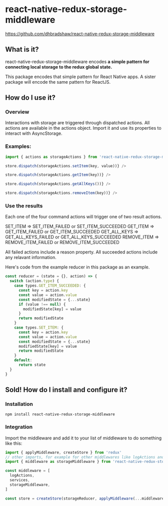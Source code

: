 # react-native-redux-storage-middleware

https://github.com/dhbradshaw/react-native-redux-storage-middleware

## What is it?
react-native-redux-storage-middleware encodes **a simple pattern for connecting local storage to the redux global state.**

This package encodes that simple pattern for React Native apps.  A sister package will encode the same pattern for ReactJS.

## How do I use it?
### Overview
Interactions with storage are triggered through dispatched actions.
All actions are available in the actions object. Import it and use its properties to interact with AsyncStorage. 
### Examples:
```javascript
import { actions as storageActions } from 'react-native-redux-storage-middleware'
```


```javascript
store.dispatch(storageActions.setItem(key, value))} />
```

```javascript
store.dispatch(storageActions.getItem(key))} />
```

```javascript
store.dispatch(storageActions.getAllKeys())} />
```

```javascript
store.dispatch(storageActions.removeItem(key))} />
```
### Use the results
Each one of the four command actions will trigger one of two result actions.

SET_ITEM => SET_ITEM_FAILED or SET_ITEM_SUCCEEDED
GET_ITEM => GET_ITEM_FAILED or GET_ITEM_SUCCEEDED
GET_ALL_KEYS => GET_ALL_KEYS_FAILED or GET_ALL_KEYS_SUCCEEDED
REMOVE_ITEM => REMOVE_ITEM_FAILED or REMOVE_ITEM_SUCCEEDED

All failed actions include a reason property.
All succeeded actions include any relavant information.

Here's code from the example reducer in this package as an example.
```javascript
const reducer = (state = {}, action) => {
  switch (action.type) {
    case types.GET_ITEM_SUCCEEDED: {
      const key = action.key
      const value = action.value
      const modifiedState = {...state}
      if (value !== null) {
        modifiedState[key] = value
      }
      return modifiedState
    }
    case types.SET_ITEM: {
      const key = action.key
      const value = action.value
      const modifiedState = {...state}
      modifiedState[key] = value
      return modifiedState
    }
    default:
      return state
  }
}
```
## Sold!  How do I install and configure it?
### Installation

```
npm install react-native-redux-storage-middleware
```
### Integration
Import the middleware and add it to your list of middleware to do something like this:

```javascript
import { applyMiddleware, createStore } from 'redux'
// other imports, for example for other middlewares like logActions and service middleware
import { middleware as storageMiddleware } from 'react-native-redux-storage-middleware'

const middleware = [
  logActions,
  services,
  storageMiddleware,
]

const store = createStore(storageReducer, applyMiddleware(...middleware))

```


